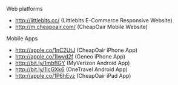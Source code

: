 Web platforms
- http://littlebits.cc/ (Littlebits E-Commerce Responsive Website)
- http://m.cheapoair.com/ (CheapOair Mobile Website) 

Mobile Apps
- http://apple.co/1nC2UtJ (CheapOair iPhone App)
- http://apple.co/1Iwvd2f (Geneo iPhone App) 
- http://bit.ly/1mbfIGY (MyVerizon Android App)
- http://bit.ly/1lcGXk6 (OneTravel Android App)
- http://apple.co/1P6hEvz (CheapOair iPad App)

